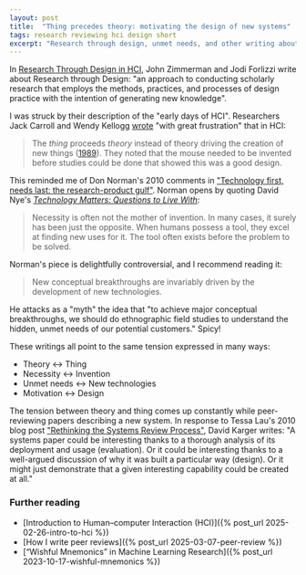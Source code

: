 ```yaml
---
layout: post
title:  "Thing precedes theory: motivating the design of new systems"
tags: research reviewing hci design short
excerpt: "Research through design, unmet needs, and other writing about system-building in human–computer interaction."
---
```


In [Research Through Design in HCI](https://link.springer.com/chapter/10.1007/978-1-4939-0378-8_8), John Zimmerman and Jodi Forlizzi write about Research through Design: "an approach to conducting scholarly research that employs the methods, practices, and processes of design practice with the intention of generating new knowledge".

I was struck by their description of the "early days of HCI". Researchers Jack Carroll and Wendy Kellogg [wrote](https://dl.acm.org/doi/10.1145/67450.67452) "with great frustration" that in HCI:

>The _thing_ proceeds _theory_ instead of theory driving the creation of new things ([1989](https://dl.acm.org/doi/10.1145/67450.67452)). They noted that the mouse needed to be invented before studies could be done that showed this was a good design.

This reminded me of Don Norman's 2010 comments in ["Technology first, needs last: the research-product gulf"](https://dl.acm.org/doi/10.1145/1699775.1699784).
Norman opens by quoting David Nye's _[Technology Matters: Questions to Live With](https://mitpress.mit.edu/9780262640671/technology-matters/)_:

>Necessity is often not the mother of invention. In many cases, it surely has been just the opposite. When humans possess a tool, they excel at finding new uses for it. The tool often exists before the problem to be solved.

Norman's piece is delightfully controversial, and I recommend reading it:

>New conceptual breakthroughs are invariably driven by the development of new technologies.

He attacks as a "myth" the idea that "to achieve major conceptual breakthroughs, we should do ethnographic field studies to understand the hidden, unmet needs of our potential customers." Spicy!

These writings all point to the same tension expressed in many ways:
 - Theory ↔ Thing
 - Necessity ↔ Invention
 - Unmet needs ↔ New technologies
 - Motivation ↔ Design

The tension between theory and thing comes up constantly while peer-reviewing papers describing a new system.
In response to Tessa Lau's 2010 blog post ["Rethinking the Systems Review Process"](https://cacm.acm.org/blogcacm/rethinking-the-systems-review-process/), David Karger writes: "A systems paper could be interesting thanks to a thorough analysis of its deployment and usage (evaluation). Or it could be interesting thanks to a well-argued discussion of why it was built a particular way (design). Or it might just demonstrate that a given interesting capability could be created at all."

### Further reading

 - [Introduction to Human–computer Interaction (HCI)]({% post_url 2025-02-26-intro-to-hci %})
 - [How I write peer reviews]({% post_url 2025-03-07-peer-review %})
 - [“Wishful Mnemonics” in Machine Learning Research]({% post_url 2023-10-17-wishful-mnemonics %})
